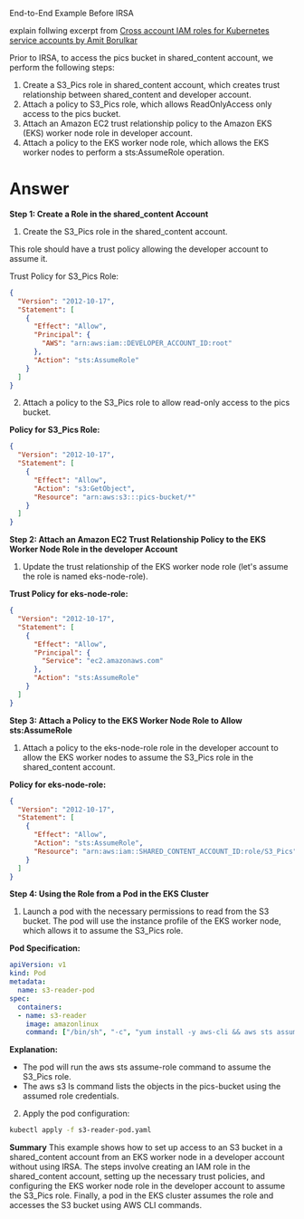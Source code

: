 End-to-End Example Before IRSA

explain follwing excerpt from [Cross account IAM roles for Kubernetes service accounts by Amit Borulkar](https://aws.amazon.com/blogs/containers/cross-account-iam-roles-for-kubernetes-service-accounts/)

Prior to IRSA, to access the pics bucket in shared_content account, we perform the following steps:

1. Create a S3_Pics role in shared_content account, which creates trust relationship between shared_content and developer account.
2. Attach a policy to S3_Pics role, which allows ReadOnlyAccess only access to the pics bucket.
3. Attach an Amazon EC2 trust relationship policy to the Amazon EKS (EKS) worker node role in developer account.
4. Attach a policy to the EKS worker node role, which allows the EKS worker nodes to perform a sts:AssumeRole operation.

# Answer

**Step 1: Create a Role in the shared_content Account**

1. Create the S3_Pics role in the shared_content account.

This role should have a trust policy allowing the developer account to assume it.

Trust Policy for S3_Pics Role:

```json
{
  "Version": "2012-10-17",
  "Statement": [
    {
      "Effect": "Allow",
      "Principal": {
        "AWS": "arn:aws:iam::DEVELOPER_ACCOUNT_ID:root"
      },
      "Action": "sts:AssumeRole"
    }
  ]
}
```

2. Attach a policy to the S3_Pics role to allow read-only access to the pics bucket.

**Policy for S3_Pics Role:**

```json
{
  "Version": "2012-10-17",
  "Statement": [
    {
      "Effect": "Allow",
      "Action": "s3:GetObject",
      "Resource": "arn:aws:s3:::pics-bucket/*"
    }
  ]
}
```

**Step 2: Attach an Amazon EC2 Trust Relationship Policy to the EKS Worker Node Role in the developer Account**

1. Update the trust relationship of the EKS worker node role (let's assume the role is named eks-node-role).

**Trust Policy for eks-node-role:**

```json
{
  "Version": "2012-10-17",
  "Statement": [
    {
      "Effect": "Allow",
      "Principal": {
        "Service": "ec2.amazonaws.com"
      },
      "Action": "sts:AssumeRole"
    }
  ]
}
```

**Step 3: Attach a Policy to the EKS Worker Node Role to Allow sts:AssumeRole**

1. Attach a policy to the eks-node-role role in the developer account to allow the EKS worker nodes to assume the S3_Pics role in the shared_content account.

**Policy for eks-node-role:**

```json
{
  "Version": "2012-10-17",
  "Statement": [
    {
      "Effect": "Allow",
      "Action": "sts:AssumeRole",
      "Resource": "arn:aws:iam::SHARED_CONTENT_ACCOUNT_ID:role/S3_Pics"
    }
  ]
}
```

**Step 4: Using the Role from a Pod in the EKS Cluster**

1. Launch a pod with the necessary permissions to read from the S3 bucket. The pod will use the instance profile of the EKS worker node, which allows it to assume the S3_Pics role.

**Pod Specification:**

```yaml
apiVersion: v1
kind: Pod
metadata:
  name: s3-reader-pod
spec:
  containers:
  - name: s3-reader
    image: amazonlinux
    command: ["/bin/sh", "-c", "yum install -y aws-cli && aws sts assume-role --role-arn arn:aws:iam::SHARED_CONTENT_ACCOUNT_ID:role/S3_Pics --role-session-name s3access --query 'Credentials.[AccessKeyId,SecretAccessKey,SessionToken]' --output text > /tmp/creds && source /tmp/creds && aws s3 ls s3://pics-bucket"]
```

**Explanation:**

* The pod will run the aws sts assume-role command to assume the S3_Pics role.
* The aws s3 ls command lists the objects in the pics-bucket using the assumed role credentials.

2. Apply the pod configuration:

```bash
kubectl apply -f s3-reader-pod.yaml
```

**Summary**
This example shows how to set up access to an S3 bucket in a shared_content account from an EKS worker node in a developer account without using IRSA. The steps involve creating an IAM role in the shared_content account, setting up the necessary trust policies, and configuring the EKS worker node role in the developer account to assume the S3_Pics role. Finally, a pod in the EKS cluster assumes the role and accesses the S3 bucket using AWS CLI commands.